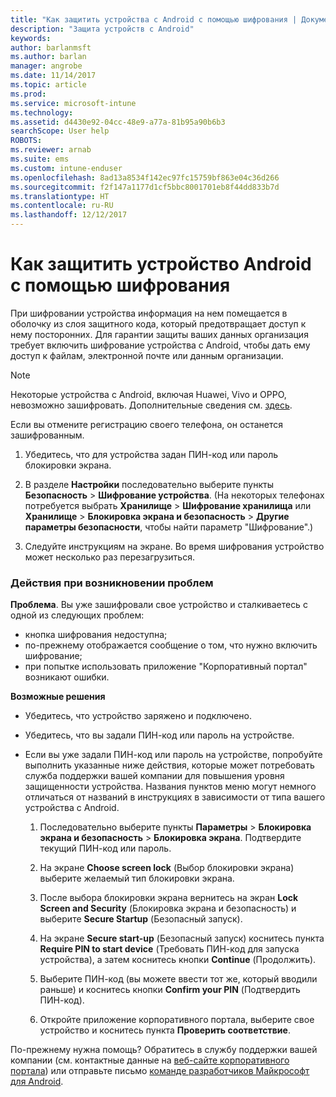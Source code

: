 ```yaml
---
title: "Как защитить устройства с Android с помощью шифрования | Документы Майкрософт"
description: "Защита устройств с Android"
keywords: 
author: barlanmsft
ms.author: barlan
manager: angrobe
ms.date: 11/14/2017
ms.topic: article
ms.prod: 
ms.service: microsoft-intune
ms.technology: 
ms.assetid: d4430e92-04cc-48e9-a77a-81b95a90b6b3
searchScope: User help
ROBOTS: 
ms.reviewer: arnab
ms.suite: ems
ms.custom: intune-enduser
ms.openlocfilehash: 8ad13a8534f142ec97fc15759bf863e04c36d266
ms.sourcegitcommit: f2f147a1177d1cf5bbc8001701eb8f44dd833b7d
ms.translationtype: HT
ms.contentlocale: ru-RU
ms.lasthandoff: 12/12/2017
---
```

# <a name="how-to-protect-your-android-device-using-encryption"></a>Как защитить устройство Android с помощью шифрования

При шифровании устройства информация на нем помещается в оболочку из слоя защитного кода, который предотвращает доступ к нему посторонних. Для гарантии защиты ваших данных организация требует включить шифрование устройства с Android, чтобы дать ему доступ к файлам, электронной почте или данным организации.

> [!Note]
> Некоторые устройства с Android, включая Huawei, Vivo и OPPO, невозможно зашифровать. Дополнительные сведения см. [здесь](your-device-appears-encrypted-but-cp-says-otherwise-android.md).

Если вы отмените регистрацию своего телефона, он останется зашифрованным.

1.  Убедитесь, что для устройства задан ПИН-код или пароль блокировки экрана.

2.  В разделе **Настройки** последовательно выберите пункты **Безопасность** > **Шифрование устройства**.
    (На некоторых телефонах потребуется выбрать **Хранилище** > **Шифрование хранилища** или **Хранилище** > **Блокировка экрана и безопасность** > **Другие параметры безопасности**, чтобы найти параметр "Шифрование".)

3.  Следуйте инструкциям на экране. Во время шифрования устройство может несколько раз перезагрузиться.

### <a name="what-to-do-if-you-have-issues"></a>Действия при возникновении проблем
**Проблема**. Вы уже зашифровали свое устройство и сталкиваетесь с одной из следующих проблем:

- кнопка шифрования недоступна;
- по-прежнему отображается сообщение о том, что нужно включить шифрование;
- при попытке использовать приложение "Корпоративный портал" возникают ошибки.

**Возможные решения**

- Убедитесь, что устройство заряжено и подключено.
- Убедитесь, что вы задали ПИН-код или пароль на устройстве.
- Если вы уже задали ПИН-код или пароль на устройстве, попробуйте выполнить указанные ниже действия, которые может потребовать служба поддержки вашей компании для повышения уровня защищенности устройства. Названия пунктов меню могут немного отличаться от названий в инструкциях в зависимости от типа вашего устройства с Android.

    1. Последовательно выберите пункты **Параметры** > **Блокировка экрана и безопасность** > **Блокировка экрана**. Подтвердите текущий ПИН-код или пароль.

    2. На экране **Choose screen lock** (Выбор блокировки экрана) выберите желаемый тип блокировки экрана. 

    3. После выбора блокировки экрана вернитесь на экран **Lock Screen and Security** (Блокировка экрана и безопасность) и выберите **Secure Startup** (Безопасный запуск). 
    
    4. На экране **Secure start-up** (Безопасный запуск) коснитесь пункта **Require PIN to start device** (Требовать ПИН-код для запуска устройства), а затем коснитесь кнопки **Continue** (Продолжить).

    5. Выберите ПИН-код (вы можете ввести тот же, который вводили раньше) и коснитесь кнопки **Confirm your PIN** (Подтвердить ПИН-код).

    6. Откройте приложение корпоративного портала, выберите свое устройство и коснитесь пункта **Проверить соответствие**.

По-прежнему нужна помощь? Обратитесь в службу поддержки вашей компании (см. контактные данные на [веб-сайте корпоративного портала](https://portal.manage.microsoft.com#HelpDeskDialog)) или отправьте письмо <a href="mailto:wintunedroidfbk@microsoft.com?subject=I'm having trouble with encryption on my Android device&body=Describe the issue you're experiencing here.">команде разработчиков Майкрософт для Android</a>.
